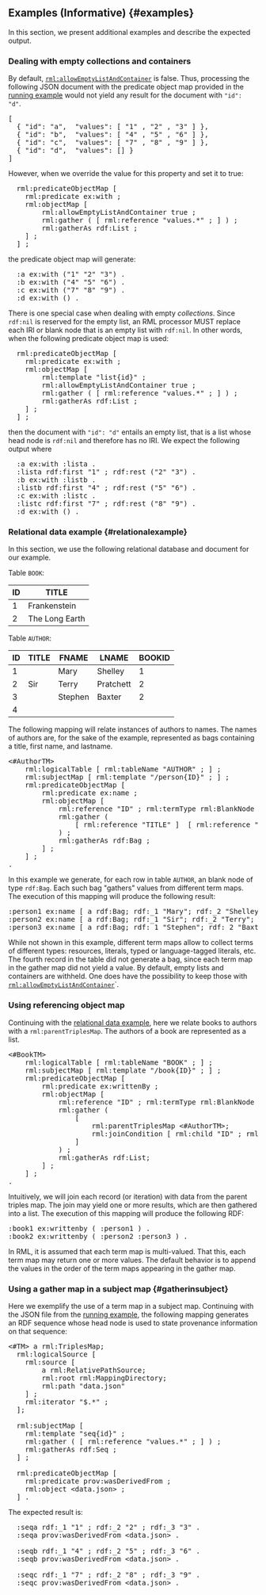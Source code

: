 ## Examples (Informative) {#examples}

In this section, we present additional examples and describe the expected output.


### Dealing with empty collections and containers

By default, [`rml:allowEmptyListAndContainer`](#rml-allowemptylistandcontainer) is false. 
Thus, processing the following JSON document with the predicate object map provided in the [running example](#runningexample) would not yield any result for the document with `"id": "d"`.

<pre class="ex-input">
[ 
  { "id": "a",  "values": [ "1" , "2" , "3" ] },
  { "id": "b",  "values": [ "4" , "5" , "6" ] },
  { "id": "c",  "values": [ "7" , "8" , "9" ] },
  { "id": "d",  "values": [] } 
]
</pre>

However, when we override the value for this property and set it to true:

<pre class="ex-mapping">
  rml:predicateObjectMap [
    rml:predicate ex:with ;
    rml:objectMap [
        rml:allowEmptyListAndContainer true ;
        rml:gather ( [ rml:reference "values.*" ; ] ) ;
        rml:gatherAs rdf:List ;
    ] ;
  ] ;
</pre>

the predicate object map will generate:

<pre class="ex-output">
  :a ex:with ("1" "2" "3") .
  :b ex:with ("4" "5" "6") .
  :c ex:with ("7" "8" "9") .
  :d ex:with () .
</pre>

There is one special case when dealing with empty *collections*. Since `rdf:nil` is reserved for the empty list, an RML processor MUST replace each IRI or blank node that is an empty list with `rdf:nil`. 
In other words, when the following predicate object map is used:

<pre class="ex-mapping">
  rml:predicateObjectMap [
    rml:predicate ex:with ;
    rml:objectMap [
        rml:template "list{id}" ;
        rml:allowEmptyListAndContainer true ;
        rml:gather ( [ rml:reference "values.*" ; ] ) ;
        rml:gatherAs rdf:List ;
    ] ;
  ] ;
</pre>

then the document with `"id": "d"` entails an empty list, that is a list whose head node is `rdf:nil` and therefore has no IRI.
We expect the following output where

<pre class="ex-output">
  :a ex:with :lista .
  :lista rdf:first "1" ; rdf:rest ("2" "3") .
  :b ex:with :listb .
  :listb rdf:first "4" ; rdf:rest ("5" "6") .
  :c ex:with :listc .
  :listc rdf:first "7" ; rdf:rest ("8" "9") .
  :d ex:with () . 
</pre>


### Relational data example {#relationalexample}

In this section, we use the following relational database and document for our example.

Table `BOOK`:

| ID  | TITLE |
| --- | --- |
|  1  | Frankenstein |
|  2  | The Long Earth |


Table `AUTHOR`:

| ID | TITLE | FNAME | LNAME | BOOKID | 
| --- | --- | --- | --- | --- |
| 1 | | Mary | Shelley | 1 | 
| 2 | Sir | Terry | Pratchett | 2 | 
| 3 | | Stephen | Baxter | 2 | 
| 4 |||||

The following mapping will relate instances of authors to names. The names of authors are, for the sake of the example, represented as bags containing a title, first name, and lastname.

<pre class="ex-mapping">
<#AuthorTM>
    rml:logicalTable [ rml:tableName "AUTHOR" ; ] ;
    rml:subjectMap [ rml:template "/person{ID}" ; ] ;
    rml:predicateObjectMap [
        rml:predicate ex:name ;
        rml:objectMap [
            rml:reference "ID" ; rml:termType rml:BlankNode ;
            rml:gather ( 
                [ rml:reference "TITLE" ]  [ rml:reference "FNAME" ]  [ rml:reference "LNAME" ] 
            ) ;
            rml:gatherAs rdf:Bag ;
        ] ;
    ] ;
.
</pre>

In this example we generate, for each row in table `AUTHOR`, an blank node of type `rdf:Bag`. Each such bag "gathers" values from different term maps. The execution of this mapping will produce the following result:

<pre class="ex-output">
:person1 ex:name [ a rdf:Bag; rdf:_1 "Mary"; rdf:_2 "Shelley" ] . 
:person2 ex:name [ a rdf:Bag; rdf:_1 "Sir"; rdf:_2 "Terry"; rdf:_3 "Pratchett" ] . 
:person3 ex:name [ a rdf:Bag; rdf:_1 "Stephen"; rdf:_2 "Baxter" ] .
</pre>

While not shown in this example, different term maps allow to collect terms of different types: resources, literals, typed or language-tagged literals, etc. The fourth record in the table did not generate a bag, since each term map in the gather map did not yield a value. 
By default, empty lists and containers are withheld. One does have the possibility to keep those with [`rml:allowEmptyListAndContainer`](#rml-allowemptylistandcontainer)`.


### Using referencing object map

Continuing with the [relational data example](#relationalexample), here we relate books to authors with a `rml:parentTriplesMap`. The authors of a book are represented as a list.

<pre class="ex-mapping">
<#BookTM>
    rml:logicalTable [ rml:tableName "BOOK" ; ] ;
    rml:subjectMap [ rml:template "/book{ID}" ; ] ;
    rml:predicateObjectMap [
        rml:predicate ex:writtenBy ;
        rml:objectMap [
            rml:reference "ID" ; rml:termType rml:BlankNode ;
            rml:gather ( 
                [ 
                    rml:parentTriplesMap <#AuthorTM>;
                    rml:joinCondition [ rml:child "ID" ; rml:parent "BOOKID" ; ] ;
                ] 
            ) ;
            rml:gatherAs rdf:List;
        ] ;
    ] ;
.
</pre>

Intuitively, we will join each record (or iteration) with data from the parent triples map. The join may yield one or more results, which are then gathered into a list. The execution of this mapping will produce the following RDF:

<pre class="ex-output">
:book1 ex:writtenby ( :person1 ) . 
:book2 ex:writtenby ( :person2 :person3 ) .
</pre>

In RML, it is assumed that each term map is multi-valued. That this, each term map may return one or more values. The default behavior is to append the values in the order of the term maps appearing in the gather map.


### Using a gather map in a subject map {#gatherinsubject}

Here we exemplify the use of a term map in a subject map. Continuing with the JSON file from the [running example](#runningexample), the following mapping generates an RDF sequence whose head node is used to state provenance information on that sequence:

<pre class="ex-mapping">
<#TM> a rml:TriplesMap;
  rml:logicalSource [
    rml:source [ 
        a rml:RelativePathSource;
        rml:root rml:MappingDirectory;
        rml:path "data.json"
    ] ;
    rml:iterator "$.*" ;
  ];

  rml:subjectMap [
    rml:template "seq{id}" ;
    rml:gather ( [ rml:reference "values.*" ; ] ) ;
    rml:gatherAs rdf:Seq ;  
  ] ;
  
  rml:predicateObjectMap [
    rml:predicate prov:wasDerivedFrom ;
    rml:object &lt;data.json&gt; ;
  ] .
</pre>

The expected result is:

<pre class="ex-output">
  :seqa rdf:_1 "1" ; rdf:_2 "2" ; rdf:_3 "3" .
  :seqa prov:wasDerivedFrom &lt;data.json&gt; .
  
  :seqb rdf:_1 "4" ; rdf:_2 "5" ; rdf:_3 "6" .
  :seqb prov:wasDerivedFrom &lt;data.json&gt; .
  
  :seqc rdf:_1 "7" ; rdf:_2 "8" ; rdf:_3 "9" .
  :seqc prov:wasDerivedFrom &lt;data.json&gt; .
</pre>
